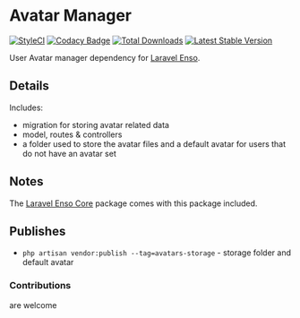 # Avatar Manager
[![StyleCI](https://styleci.io/repos/94704466/shield?branch=master)](https://styleci.io/repos/94704466)
[![Codacy Badge](https://api.codacy.com/project/badge/Grade/d84efcf2530348d29f2ca573d06f7314)](https://www.codacy.com/app/laravel-enso/AvatarManager?utm_source=github.com&utm_medium=referral&utm_content=laravel-enso/AvatarManager&utm_campaign=badger)
[![Total Downloads](https://poser.pugx.org/laravel-enso/avatarmanager/downloads)](https://packagist.org/packages/laravel-enso/avatarmanager)
[![Latest Stable Version](https://poser.pugx.org/laravel-enso/avatarmanager/version)](https://packagist.org/packages/laravel-enso/avatarmanager)

User Avatar manager dependency for [Laravel Enso](https://github.com/laravel-enso/Enso).

## Details
 
Includes:
- migration for storing avatar related data
- model, routes & controllers
- a folder used to store the avatar files and a default avatar for users that do not have an avatar set

## Notes

The [Laravel Enso Core](https://github.com/laravel-enso/Core) package comes with this package included.

## Publishes

- `php artisan vendor:publish --tag=avatars-storage` - storage folder and default avatar

### Contributions

are welcome